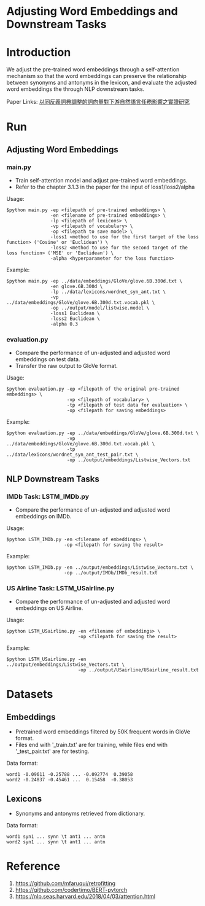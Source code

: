 # Adjusting Word Embeddings and Downstream Tasks

# Introduction
We adjust the pre-trained word embeddings through a self-attention mechanism so that the word embeddings can preserve the relationship between synonyms and antonyms in the lexicon, and evaluate the adjusted word embeddings the through NLP downstream tasks.

Paper Links: [以同反義詞典調整的詞向量對下游自然語言任務影響之實證研究](https://drive.google.com/file/d/1kZyFIPDyEZPyFskrf3oNX69APMNo36yy/view?usp=sharing)

# Run

## Adjusting Word Embeddings

### main<span></span>.py
* Train self-attention model and adjust pre-trained word embeddings.
* Refer to the chapter 3.1.3 in the paper for the input of loss1/loss2/alpha

Usage:
```
$python main.py -ep <filepath of pre-trained embeddings> \
                -en <filename of pre-trained embeddings> \
                -lp <filepath of lexicons> \
                -vp <filepath of vocabulary> \
                -op <filepath to save model> \
                -loss1 <method to use for the first target of the loss function> ('Cosine' or 'Euclidean') \
                -loss2 <method to use for the second target of the loss function> ('MSE' or 'Euclidean') \
                -alpha <hyperparameter for the loss function>
```
Example:
```
$python main.py -ep ../data/embeddings/GloVe/glove.6B.300d.txt \
                -en glove.6B.300d \
                -lp ../data/lexicons/wordnet_syn_ant.txt \
                -vp ../data/embeddings/GloVe/glove.6B.300d.txt.vocab.pkl \
                -op ../output/model/listwise.model \
                -loss1 Euclidean \
                -loss2 Euclidean \
                -alpha 0.3          
```

### evaluation<span></span>.py
* Compare the performance of un-adjusted and adjusted word embeddings on test data.  
* Transfer the raw output to GloVe format.

Usage:
```
$python evaluation.py -ep <filepath of the original pre-trained embeddings> \
                      -vp <filepath of vocabulary> \
                      -tp <filepath of test data for evaluation> \
                      -op <filepath for saving embeddings>
```
Example:
```
$python evaluation.py -ep ../data/embeddings/GloVe/glove.6B.300d.txt \
                      -vp ../data/embeddings/GloVe/glove.6B.300d.txt.vocab.pkl \
                      -tp ../data/lexicons/wordnet_syn_ant_test_pair.txt \
                      -op ../output/embeddings/Listwise_Vectors.txt
```

## NLP Downstream Tasks

### IMDb Task: LSTM_IMDb<span></span>.py
* Compare the performance of un-adjusted and adjusted word embeddings on IMDb.

Usage:
```
$python LSTM_IMDb.py -en <filename of embeddings> \
                     -op <filepath for saving the result>
```
Example:
```
$python LSTM_IMDb.py -en ../output/embeddings/Listwise_Vectors.txt \
                     -op ../output/IMDb/IMDb_result.txt
```

### US Airline Task: LSTM_USairline<span></span>.py
* Compare the performance of un-adjusted and adjusted word embeddings on US Airline.

Usage:
```
$python LSTM_USairline.py -en <filename of embeddings> \
                          -op <filepath for saving the result>
```
Example:
```
$python LSTM_USairline.py -en ../output/embeddings/Listwise_Vectors.txt \
                          -op ../output/USairline/USairline_result.txt
```

# Datasets

## Embeddings
* Pretrained word embeddings filtered by 50K frequent words in GloVe format.
* Files end with '_train.txt' are for training, while files end with '_test_pair.txt' are for testing.

Data format:
```
word1 -0.09611 -0.25788 ... -0.092774  0.39058
word2 -0.24837 -0.45461 ...  0.15458  -0.38053
```

## Lexicons
* Synonyms and antonyms retrieved from dictionary.

Data format:
```
word1 syn1 ... synn \t ant1 ... antn 
word2 syn1 ... synn \t ant1 ... antn 
```

# Reference
1. https://github.com/mfaruqui/retrofitting
2. https://github.com/codertimo/BERT-pytorch
3. https://nlp.seas.harvard.edu/2018/04/03/attention.html
